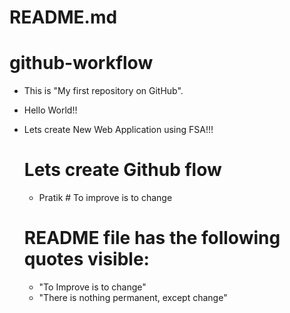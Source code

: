 # README.md

# github-workflow

- This is "My first repository on GitHub".
- Hello World!!
- Lets create New Web Application using FSA!!!

  # Lets create Github flow

  - Pratik # To improve is to change

  # README file has the following quotes visible:

  - "To Improve is to change"
  - "There is nothing permanent, except change"
